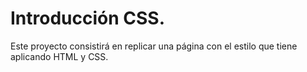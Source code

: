 # Introducción CSS.

Este proyecto consistirá en replicar una página con el estilo que tiene
aplicando HTML y CSS.